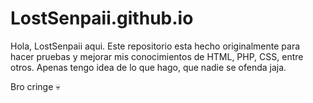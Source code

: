 # LostSenpaii.github.io

Hola, LostSenpaii aqui.
Este repositorio esta hecho originalmente para hacer pruebas y mejorar mis conocimientos de HTML, PHP, CSS, entre otros.
Apenas tengo idea de lo que hago, que nadie se ofenda jaja.

Bro cringe 💀
